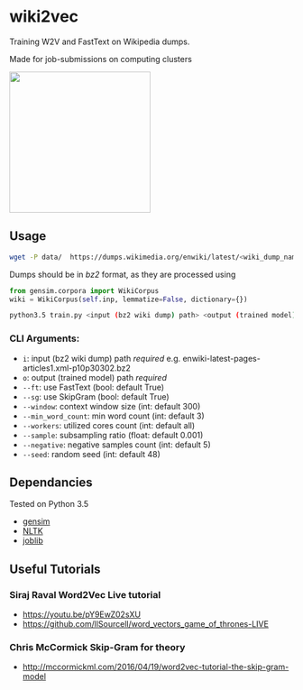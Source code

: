 # wiki2vec
<p>Training W2V and FastText on Wikipedia dumps.</p>
<p>Made for job-submissions on computing clusters</p>
<p><img src="https://upload.wikimedia.org/wikipedia/en/thumb/8/80/Wikipedia-logo-v2.svg/1122px-Wikipedia-logo-v2.svg.png" width=250></p>

## Usage

```bash
wget -P data/  https://dumps.wikimedia.org/enwiki/latest/<wiki_dump_name>
```

Dumps should be in _bz2_ format, as they are processed using

```python
from gensim.corpora import WikiCorpus
wiki = WikiCorpus(self.inp, lemmatize=False, dictionary={})
```

```bash
python3.5 train.py <input (bz2 wiki dump) path> <output (trained model) path>
```
### CLI Arguments:

- `i`: input (bz2 wiki dump) path *required* e.g. enwiki-latest-pages-articles1.xml-p10p30302.bz2
- `o`: output (trained model) path *required* 
- `--ft`: use FastText (bool: default True)
- `--sg`: use SkipGram (bool: default True)
- `--window`: context window size (int: default 300)
- `--min_word_count`: min word count (int: default 3)
- `--workers`: utilized cores count (int: default all)
- `--sample`: subsampling ratio (float: default 0.001)
- `--negative`: negative samples count (int: default 5)
- `--seed`: random seed (int: default 48)


## Dependancies
Tested on Python 3.5
- <a href="https://radimrehurek.com/gensim/"> gensim </a>
- <a href="https://www.nltk.org/"> NLTK </a>
- <a href="https://pythonhosted.org/joblib/"> joblib </a>

## Useful Tutorials
### Siraj Raval Word2Vec Live tutorial

- https://youtu.be/pY9EwZ02sXU
- https://github.com/llSourcell/word_vectors_game_of_thrones-LIVE

### Chris McCormick Skip-Gram for theory
- http://mccormickml.com/2016/04/19/word2vec-tutorial-the-skip-gram-model

